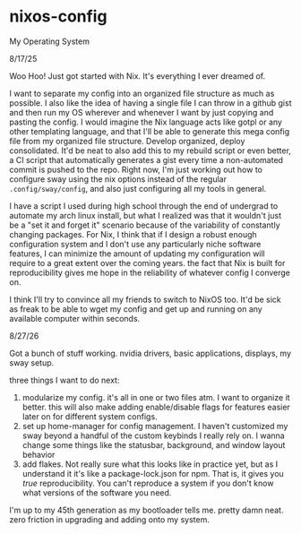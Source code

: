 # nixos-config
My Operating System

8/17/25

Woo Hoo! Just got started with Nix. It's everything I ever dreamed of.

I want to separate my config into an organized file structure as much as possible. I also like the idea of having a single file I can throw in a github gist and then run my OS wherever and whenever I want by just copying and pasting the config. I would imagine the Nix language acts like gotpl or any other templating language, and that I'll be able to generate this mega config file from my organized file structure. Develop organized, deploy consolidated. It'd be neat to also add this to my rebuild script or even better, a CI script that automatically generates a gist every time a non-automated commit is pushed to the repo. Right now, I'm just working out how to configure sway using the nix options instead of the regular `.config/sway/config`, and also just configuring all my tools in general.

I have a script I used during high school through the end of undergrad to automate my arch linux install, but what I realized was that it wouldn't just be a "set it and forget it" scenario because of the variability of constantly changing packages. For Nix, I think that if I design a robust enough configuration system and I don't use any particularly niche software features, I can minimize the amount of updating my configuration will require to a great extent over the coming years. the fact that Nix is built for reproducibility gives me hope in the reliability of whatever config I converge on.

I think I'll try to convince all my friends to switch to NixOS too. It'd be sick as freak to be able to wget my config and get up and running on any available computer within seconds.

8/27/26

Got a bunch of stuff working. nvidia drivers, basic applications, displays, my sway setup.

three things I want to do next:

1. modularize my config. it's all in one or two files atm. I want to organize it better. this will also make adding enable/disable flags for features easier later on for different system configs.
2. set up home-manager for config management. I haven't customized my sway beyond a handful of the custom keybinds I really rely on. I wanna change some things like the statusbar, background, and window layout behavior
3. add flakes. Not really sure what this looks like in practice yet, but as I understand it it's like a package-lock.json for npm. That is, it gives you *true* reproducibility. You can't reproduce a system if you don't know what versions of the software you need.

I'm up to my 45th generation as my bootloader tells me. pretty damn neat. zero friction in upgrading and adding onto my system.
